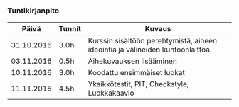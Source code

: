 ### Tuntikirjanpito
Päivä | Tunnit | Kuvaus
--------------- | ----- | ------
31.10.2016 | 3.0h | Kurssin sisältöön perehtymistä, aiheen ideointia ja välineiden kuntoonlaittoa.
03.11.2016 | 0.5h | Aihekuvauksen lisääminen
10.11.2016 | 3.0h | Koodattu ensimmäiset luokat
11.11.2016 | 4.5h | Yksikkötestit, PIT, Checkstyle, Luokkakaavio

